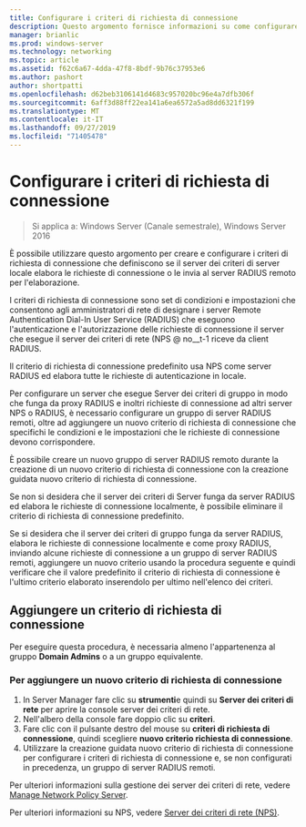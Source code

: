 ```yaml
---
title: Configurare i criteri di richiesta di connessione
description: Questo argomento fornisce informazioni su come configurare i criteri di richiesta di connessione in server dei criteri di rete in Windows Server 2016.
manager: brianlic
ms.prod: windows-server
ms.technology: networking
ms.topic: article
ms.assetid: f62c6a67-4dda-47f8-8bdf-9b76c37953e6
ms.author: pashort
author: shortpatti
ms.openlocfilehash: d62beb3106141d4683c957020bc96e4a7dfb306f
ms.sourcegitcommit: 6aff3d88ff22ea141a6ea6572a5ad8dd6321f199
ms.translationtype: MT
ms.contentlocale: it-IT
ms.lasthandoff: 09/27/2019
ms.locfileid: "71405478"
---
```

# <a name="configure-connection-request-policies"></a>Configurare i criteri di richiesta di connessione

>Si applica a: Windows Server (Canale semestrale), Windows Server 2016

È possibile utilizzare questo argomento per creare e configurare i criteri di richiesta di connessione che definiscono se il server dei criteri di server locale elabora le richieste di connessione o le invia al server RADIUS remoto per l'elaborazione.

I criteri di richiesta di connessione sono set di condizioni e impostazioni che consentono agli amministratori di rete di designare i server Remote Authentication Dial-In User Service (RADIUS) che eseguono l'autenticazione e l'autorizzazione delle richieste di connessione il server che esegue il server dei criteri di rete \(NPS @ no__t-1 riceve da client RADIUS.

Il criterio di richiesta di connessione predefinito usa NPS come server RADIUS ed elabora tutte le richieste di autenticazione in locale.

Per configurare un server che esegue Server dei criteri di gruppo in modo che funga da proxy RADIUS e inoltri richieste di connessione ad altri server NPS o RADIUS, è necessario configurare un gruppo di server RADIUS remoti, oltre ad aggiungere un nuovo criterio di richiesta di connessione che specifichi le condizioni e le impostazioni che le richieste di connessione devono corrispondere.

È possibile creare un nuovo gruppo di server RADIUS remoto durante la creazione di un nuovo criterio di richiesta di connessione con la creazione guidata nuovo criterio di richiesta di connessione.

Se non si desidera che il server dei criteri di Server funga da server RADIUS ed elabora le richieste di connessione localmente, è possibile eliminare il criterio di richiesta di connessione predefinito.

Se si desidera che il server dei criteri di gruppo funga da server RADIUS, elabora le richieste di connessione localmente e come proxy RADIUS, inviando alcune richieste di connessione a un gruppo di server RADIUS remoti, aggiungere un nuovo criterio usando la procedura seguente e quindi verificare che il valore predefinito il criterio di richiesta di connessione è l'ultimo criterio elaborato inserendolo per ultimo nell'elenco dei criteri.

## <a name="add-a-connection-request-policy"></a>Aggiungere un criterio di richiesta di connessione

Per eseguire questa procedura, è necessaria almeno l'appartenenza al gruppo **Domain Admins** o a un gruppo equivalente.

### <a name="to-add-a-new-connection-request-policy"></a>Per aggiungere un nuovo criterio di richiesta di connessione 

1. In Server Manager fare clic su **strumenti**e quindi su **Server dei criteri di rete** per aprire la console server dei criteri di rete. 
2. Nell'albero della console fare doppio clic su **criteri**.
3. Fare clic con il pulsante destro del mouse su **criteri di richiesta di connessione**, quindi scegliere **nuovo criterio richiesta di connessione**.
4. Utilizzare la creazione guidata nuovo criterio di richiesta di connessione per configurare i criteri di richiesta di connessione e, se non configurati in precedenza, un gruppo di server RADIUS remoti.


Per ulteriori informazioni sulla gestione dei server dei criteri di rete, vedere [Manage Network Policy Server](nps-manage-top.md).

Per ulteriori informazioni su NPS, vedere [Server dei criteri di rete (NPS)](nps-top.md).

